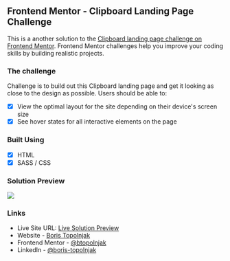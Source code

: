 ## Frontend Mentor - Clipboard Landing Page Challenge
This is a another solution to the [Clipboard landing page challenge on Frontend Mentor](https://www.frontendmentor.io/challenges/clipboard-landing-page-5cc9bccd6c4c91111378ecb9). Frontend Mentor challenges help you improve your coding skills by building realistic projects.

### The challenge
Challenge is to build out this Clipboard landing page and get it looking as close to the design as possible. Users should be able to:
- [x] View the optimal layout for the site depending on their device's screen size
- [x] See hover states for all interactive elements on the page

### Built Using
- [x] HTML
- [x] SASS / CSS

### Solution Preview
![](./screenshot.png)

### Links
- Live Site URL: [Live Solution Preview](https://btopolnjak.github.io/fm-clipboard-landing-page/)
- Website - [Boris Topolnjak](https://github.com/btopolnjak)
- Frontend Mentor - [@btopolnjak](https://www.frontendmentor.io/profile/btopolnjak)
- LinkedIn - [@boris-topolnjak](https://www.linkedin.com/in/boris-topolnjak-23334b104/)